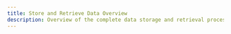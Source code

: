 ```yaml
---
title: Store and Retrieve Data Overview
description: Overview of the complete data storage and retrieval process in DataHaven, from bucket creation to verification and file access.
---
```

